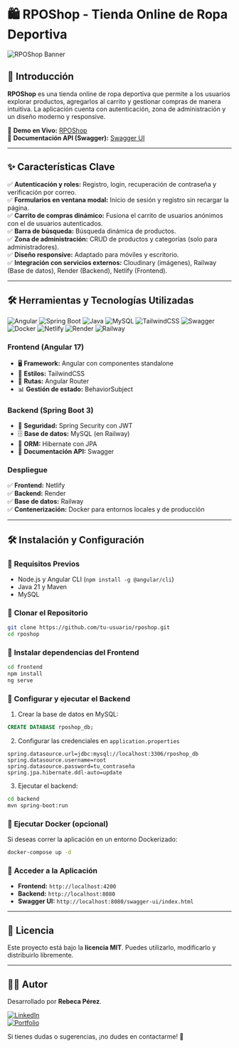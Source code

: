 # 🛍️ RPOShop - Tienda Online de Ropa Deportiva  

![RPOShop Banner](https://res.cloudinary.com/dl7on9tjj/image/upload/v1739382135/Captura_de_pantalla_364_wmfniy.png)

## 🚀 Introducción  
**RPOShop** es una tienda online de ropa deportiva que permite a los usuarios explorar productos, agregarlos al carrito y gestionar compras de manera intuitiva. La aplicación cuenta con autenticación, zona de administración y un diseño moderno y responsive.  

🔗 **Demo en Vivo:** [RPOShop](https://rposhop.netlify.app/)  
🔗 **Documentación API (Swagger):** [Swagger UI](https://rposhop-backend-latest.onrender.com/swagger-ui/index.html)  

---

## ✨ Características Clave  
✅ **Autenticación y roles:** Registro, login, recuperación de contraseña y verificación por correo.  
✅ **Formularios en ventana modal:** Inicio de sesión y registro sin recargar la página.  
✅ **Carrito de compras dinámico:** Fusiona el carrito de usuarios anónimos con el de usuarios autenticados.  
✅ **Barra de búsqueda:** Búsqueda dinámica de productos.  
✅ **Zona de administración:** CRUD de productos y categorías (solo para administradores).  
✅ **Diseño responsive:** Adaptado para móviles y escritorio.  
✅ **Integración con servicios externos:** Cloudinary (imágenes), Railway (Base de datos), Render (Backend), Netlify (Frontend).  

---

## 🛠 Herramientas y Tecnologías Utilizadas  
![Angular](https://img.shields.io/badge/Angular-DD0031?style=flat&logo=angular&logoColor=white) ![Spring Boot](https://img.shields.io/badge/Spring%20Boot-6DB33F?style=flat&logo=spring-boot&logoColor=white) ![Java](https://img.shields.io/badge/Java-ED8B00?style=flat&logo=openjdk&logoColor=white) ![MySQL](https://img.shields.io/badge/MySQL-4479A1?style=flat&logo=mysql&logoColor=white) ![TailwindCSS](https://img.shields.io/badge/TailwindCSS-38B2AC?style=flat&logo=tailwind-css&logoColor=white) ![Swagger](https://img.shields.io/badge/Swagger-85EA2D?style=flat&logo=swagger&logoColor=black) <br> ![Docker](https://img.shields.io/badge/Docker-2496ED?style=flat&logo=docker&logoColor=white) ![Netlify](https://img.shields.io/badge/Netlify-00C7B7?style=flat&logo=netlify&logoColor=white) ![Render](https://img.shields.io/badge/Render-00979D?style=flat&logo=render&logoColor=white) ![Railway](https://img.shields.io/badge/Railway-121212?style=flat&logo=railway&logoColor=white)

### **Frontend (Angular 17)**  
- 🖥 **Framework:** Angular con componentes standalone  
- 🎨 **Estilos:** TailwindCSS  
- 🔀 **Rutas:** Angular Router  
- 📊 **Gestión de estado:** BehaviorSubject  

### **Backend (Spring Boot 3)**  
- 🔐 **Seguridad:** Spring Security con JWT  
- 🗄 **Base de datos:** MySQL (en Railway)  
- 📜 **ORM:** Hibernate con JPA  
- 📖 **Documentación API:** Swagger  

### **Despliegue**  
✅ **Frontend:** Netlify  
✅ **Backend:** Render  
✅ **Base de datos:** Railway  
✅ **Contenerización:** Docker para entornos locales y de producción  

---

## 🛠 Instalación y Configuración  

### 🔹 **Requisitos Previos**  
- Node.js y Angular CLI (`npm install -g @angular/cli`)  
- Java 21 y Maven  
- MySQL  

### 🔹 **Clonar el Repositorio**  
```sh
git clone https://github.com/tu-usuario/rposhop.git
cd rposhop
```

### 🔹 **Instalar dependencias del Frontend**  
```sh
cd frontend
npm install
ng serve
```

### 🔹 **Configurar y ejecutar el Backend**  
1. Crear la base de datos en MySQL:  
```sql
CREATE DATABASE rposhop_db;
```
2. Configurar las credenciales en `application.properties`  
```properties
spring.datasource.url=jdbc:mysql://localhost:3306/rposhop_db
spring.datasource.username=root
spring.datasource.password=tu_contraseña
spring.jpa.hibernate.ddl-auto=update
```
3. Ejecutar el backend:  
```sh
cd backend
mvn spring-boot:run
```

### 🔹 **Ejecutar Docker (opcional)**  
Si deseas correr la aplicación en un entorno Dockerizado:  
```sh
docker-compose up -d
```

### 🔹 **Acceder a la Aplicación**  
- **Frontend:** `http://localhost:4200`  
- **Backend:** `http://localhost:8080`  
- **Swagger UI:** `http://localhost:8080/swagger-ui/index.html`  

---

## 📄 Licencia  
Este proyecto está bajo la **licencia MIT**. Puedes utilizarlo, modificarlo y distribuirlo libremente.  

---

## 🧑‍💻 Autor  
Desarrollado por **Rebeca Pérez**.  

[![LinkedIn](https://img.shields.io/badge/LinkedIn-Profile-blue?style=flat&logo=linkedin)](https://www.linkedin.com/in/rebecaperez)  
[![Portfolio](https://img.shields.io/badge/Portfolio-Web-orange?style=flat&logo=google-chrome)](https://rebecaperezportfolio.com)  

Si tienes dudas o sugerencias, ¡no dudes en contactarme! 🚀
